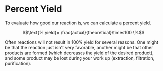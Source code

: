 # Percent Yield

To evaluate how good our reaction is, we can calculate a percent yield.  

$$\text{% yield}= \frac{actual}{theoretical}\times100 \%$$

Often reactions will not result in 100% yield for several reasons.  One might be that the reaction just isn't very favorable, another might be that other products are formed (which decreases the yield of the desired product), and some product may be lost during your work up (extraction, filtration, purification).

<houck-math> </houck-math>